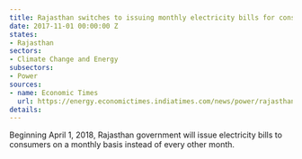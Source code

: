 ```yaml
---
title: Rajasthan switches to issuing monthly electricity bills for consumers
date: 2017-11-01 00:00:00 Z
states:
- Rajasthan
sectors:
- Climate Change and Energy
subsectors:
- Power
sources:
- name: Economic Times
  url: https://energy.economictimes.indiatimes.com/news/power/rajasthan-to-issue-monthly-electricity-bill-to-consumers/62047208
details: 
---
```


Beginning April 1, 2018, Rajasthan government will issue electricity bills to consumers on a monthly basis instead of every other month. 
